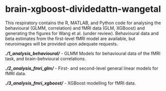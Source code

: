 # brain-xgboost-dividedattn-wangetal

This respiratory contains the R, MATLAB, and Python code for analysing the behavioural (GLMM, correlation) and fMRI data (GLM, XGBoost) and generating the figures for Wang et al. (under review). Behavioural data and beta estimates from the first-level fMRI model are available, but neuroimages will be provided upon adequate requests.

**_./1_analysis_behavioural/_** - GLMM Models for behavioural data of the fMRI task, and brain-behvioural correlations.

**_./2_analysis_fmri_glm/_** - First- and second-level general linear models for fMRI data.

**_./3_analysis_fmri_xgboost/_** - XGBoost modelling for fMRI data.

